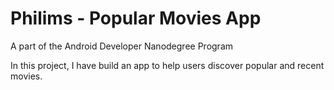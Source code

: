 # Philims - Popular Movies App
A part of the Android Developer Nanodegree Program

In this project, I  have  build an app to help users discover popular and recent movies.




